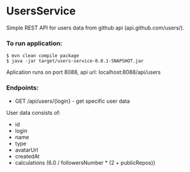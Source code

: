 # UsersService

Simple REST API for users data from github api (api.github.com/users/).

### To run application:
```
$ mvn clean compile package  
$ java -jar target/users-service-0.0.1-SNAPSHOT.jar
```
Aplication runs on port 8088, api url: localhost:8088/api/users

### Endpoints:
- GET /api/users/{login} - get specific user data  
  
User data consists of:
- id
- login
- name
- type
- avatarUrl
- createdAt
- calculations (6.0 / followersNumber * (2 + publicRepos))
